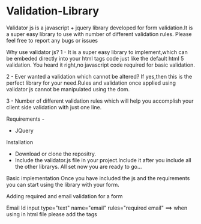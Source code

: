 # Validation-Library
Validator js is a javascript + jquery library developed for form validation.It is a super easy library to use with number of different validation rules.
Please feel free to report any bugs or issues

Why use validator js?
1 - It is a super easy library to implement,which can be embeded directly into your html tags code just like the default html 5 validation.
You heard it right,no javascript code required for basic validation.

2 - Ever wanted a validation which cannot be altered?
If yes,then this is the perfect library for your need.Rules and validation once applied using validator js cannot be manipulated using the dom.

3 - Number of different validation rules which will help you accomplish your client side validation with just one line.

Requirements - 
- JQuery

Installation
- Download or clone the repositry.
- Include the validator.js file in your project.Include it after you include all the other librarys.
All set now you are ready to go...

Basic implementation
Once you have included the js and the requirements you can start using the library with your form.

Adding required and email validation for a form

<html>
<head>
  <title>Validator JS</title>
</head>
<body>
  <form>
    <div>
      <label>Email Id</label>
      input type="text" name="email" rules="required email"       ==> when using in html file please add the tags
    </div>
  </form>
  <script src="jquery-file.js"></script>
  <script src="validator.min.js"></script>
</body>
</html>
